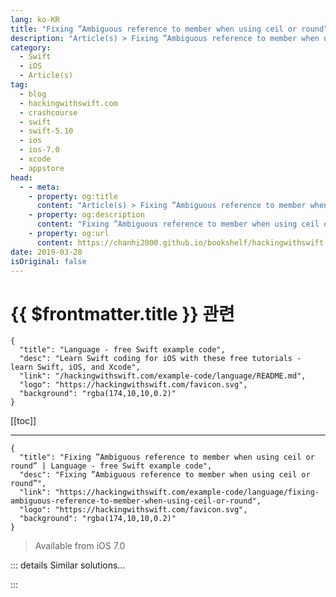```yaml
---
lang: ko-KR
title: "Fixing ”Ambiguous reference to member when using ceil or round”"
description: "Article(s) > Fixing ”Ambiguous reference to member when using ceil or round”"
category:
  - Swift
  - iOS
  - Article(s)
tag: 
  - blog
  - hackingwithswift.com
  - crashcourse
  - swift
  - swift-5.10
  - ios
  - ios-7.0
  - xcode
  - appstore
head:
  - - meta:
    - property: og:title
      content: "Article(s) > Fixing ”Ambiguous reference to member when using ceil or round”"
    - property: og:description
      content: "Fixing ”Ambiguous reference to member when using ceil or round”"
    - property: og:url
      content: https://chanhi2000.github.io/bookshelf/hackingwithswift.com/example-code/language/fixing-ambiguous-reference-to-member-when-using-ceil-or-round.html
date: 2019-03-28
isOriginal: false
---
```


# {{ $frontmatter.title }} 관련

```component VPCard
{
  "title": "Language - free Swift example code",
  "desc": "Learn Swift coding for iOS with these free tutorials - learn Swift, iOS, and Xcode",
  "link": "/hackingwithswift.com/example-code/language/README.md",
  "logo": "https://hackingwithswift.com/favicon.svg",
  "background": "rgba(174,10,10,0.2)"
}
```

[[toc]]

---

```component VPCard
{
  "title": "Fixing ”Ambiguous reference to member when using ceil or round” | Language - free Swift example code",
  "desc": "Fixing ”Ambiguous reference to member when using ceil or round”",
  "link": "https://hackingwithswift.com/example-code/language/fixing-ambiguous-reference-to-member-when-using-ceil-or-round",
  "logo": "https://hackingwithswift.com/favicon.svg",
  "background": "rgba(174,10,10,0.2)"
}
```

> Available from iOS 7.0

<!-- TODO: 작성 -->

<!-- 
If you've ever come across the error message "No 'ceil' candidates produce the expected contextual result type 'Int'" - which can happen with calls to `ceil()`, `floor()`, and `round()` - it's usually down to Swift being unable to satisfy type requirements you have asked for.

Put simply, you might think calling `ceil()` rounds a floating-point number up to its nearest integer, but actually it doesn't return an integer at all: if you give it a `Float` it returns a `Float`, and if you give it a `Double` it returns a `Double`.

So, this code works because `c` ends up being a `Double`:

```swift
let a = 0.5
let c = ceil(a)
```

…whereas this code causes your exact issue because it tries to force a `Double` into an `Int` without a typecast:

```swift
let c: Int = ceil(a)
```

If you need `c` to be an integer, the solution is to convert the return value of `ceil()` to be an integer, like this:

```swift
let c = Int(ceil(a))
```

The same is true of the `floor()` and `round()` functions, so you'd need the same solution.

-->

::: details Similar solutions…

<!--
/example-code/uikit/fixing-failed-to-obtain-a-cell-from-its-datasource">Fixing "Failed to obtain a cell from its DataSource" 
/example-code/uikit/fixing-unable-to-dequeue-a-cell-with-identifier">Fixing "Unable to dequeue a cell with identifier" 
/example-code/language/fixing-class-viewcontroller-has-no-initializers">Fixing "Class ViewController has no initializers"</a>
-->

:::

